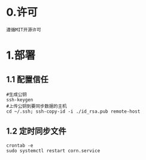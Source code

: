 # 0.许可
```
遵循MIT开源许可
```

# 1.部署
## 1.1 配置信任
```
#生成公钥
ssh-keygen
#上传公钥到要同步数据的主机
cd ~/.ssh; ssh-copy-id -i ./id_rsa.pub remote-host
```

## 1.2 定时同步文件
```
crontab -e
sudo systemctl restart corn.service
```
